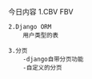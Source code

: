 今日内容 
    1.CBV FBV

    2.Django ORM
        用户类型的表

    3.分页 
        -django自带分页功能
        -自定义的分页
